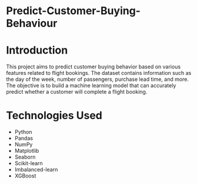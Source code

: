 # Predict-Customer-Buying-Behaviour
# Introduction
This project aims to predict customer buying behavior based on various features related to flight bookings. The dataset contains information such as the day of the week, number of passengers, purchase lead time, and more. The objective is to build a machine learning model that can accurately predict whether a customer will complete a flight booking.
# Technologies Used
- Python
- Pandas
- NumPy
- Matplotlib
- Seaborn
- Scikit-learn
- Imbalanced-learn
- XGBoost
